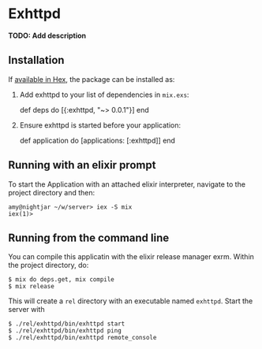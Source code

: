 # Exhttpd

**TODO: Add description**

## Installation

If [available in Hex](https://hex.pm/docs/publish), the package can be installed as:

  1. Add exhttpd to your list of dependencies in `mix.exs`:

        def deps do
          [{:exhttpd, "~> 0.0.1"}]
        end

  2. Ensure exhttpd is started before your application:

        def application do
          [applications: [:exhttpd]]
        end

## Running with an elixir prompt

To start the Application with an attached elixir interpreter, navigate to the project directory and then:

```
amy@nightjar ~/w/server> iex -S mix
iex(1)> 
```

## Running from the command line

You can compile this applicatin with the elixir release manager exrm.  Within the project directory, do:

```
$ mix do deps.get, mix compile
$ mix release
```

This will create a `rel` directory with an executable named `exhttpd`.  Start the server with

```
$ ./rel/exhttpd/bin/exhttpd start
$ ./rel/exhttpd/bin/exhttpd ping
$ ./rel/exhttpd/bin/exhttpd remote_console
```
